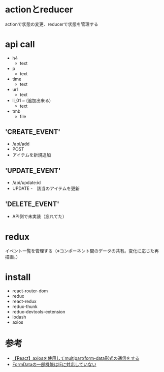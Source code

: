 # actionとreducer

actionで状態の変更、reducerで状態を管理する

# api call

- h4
  - text
- p
  - text
- time
  - text
- url
  - text
- li_01 ~ (追加出来る)
  - text
- tmb
  - file


## 'CREATE_EVENT'

- /api/add
- POST
- アイテムを新規追加

## 'UPDATE_EVENT'

- /api/update:id
- UPDATE
-　該当のアイテムを更新

## 'DELETE_EVENT'

- API側で未実装（忘れてた）

# redux

イベント一覧を管理する（※コンポーネント間のデータの共有。変化に応じた再描画。）

# install

- react-router-dom
- redux
- react-redux
- redux-thunk
- redux-devtools-extension
- lodash
- axios

# 参考

- [【React】axiosを使用してmultipart/form-data形式の通信をする](http://reiji1020.hatenablog.com/entry/2018/12/31/113202)
- [FormDataの一部機能はIEに対応していない](https://caniuse.com/#search=FormData)
